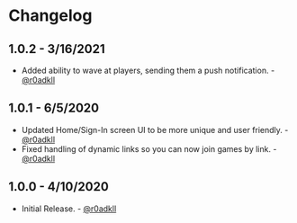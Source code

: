 # Changelog

## 1.0.2 - 3/16/2021

* Added ability to wave at players, sending them a push notification. - [@r0adkll](https://github.com/R0ADKLL)

## 1.0.1 - 6/5/2020

* Updated Home/Sign-In screen UI to be more unique and user friendly. - [@r0adkll](https://github.com/R0ADKLL)
* Fixed handling of dynamic links so you can now join games by link. - [@r0adkll](https://github.com/R0ADKLL)

## 1.0.0 - 4/10/2020

* Initial Release. - [@r0adkll](https://github.com/R0ADKLL)
